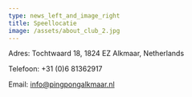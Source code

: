 ```yaml
---
type: news_left_and_image_right
title: Speellocatie
image: /assets/about_club_2.jpg
---
```

Adres: Tochtwaard 18, 1824 EZ Alkmaar, Netherlands

Telefoon: +31 (0)6 81362917

Email: info@pingpongalkmaar.nl